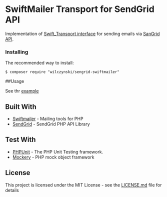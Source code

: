 # SwiftMailer Transport for SendGrid API

Implementation of [Swift_Transport interface](https://github.com/swiftmailer/swiftmailer/blob/master/lib/classes/Swift/Transport.php) for sending emails via [SanGrid API](https://sendgrid.com/docs/API_Reference/Web_API_v3/Mail/index.html).

### Installing

The recommended way to install:

```
$ composer require "wilczynski/sengrid-swiftmailer"
```
##Usage

See thr [example](examples/example.php)

## Built With

* [Swiftmailer](https://github.com/swiftmailer/swiftmailer) - Mailing tools for PHP
* [SendGrid](https://github.com/sendgrid/sendgrid-php) - SendGrid PHP API Library

## Test With

* [PHPUnit](https://github.com/sebastianbergmann/phpunit) - The PHP Unit Testing framework.
* [Mockery](https://github.com/mockery/mockery) - PHP mock object framework

## License

This project is licensed under the MIT License - see the [LICENSE.md](LICENSE.md) file for details
